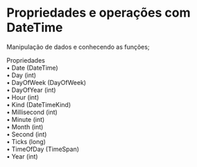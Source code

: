 # Propriedades e operações com DateTime

Manipulação de dados e conhecendo as funções;

Propriedades
<br/>• Date (DateTime)
<br/>• Day (int)
<br/>• DayOfWeek (DayOfWeek)
<br/>• DayOfYear (int)
<br/>• Hour (int)
<br/>• Kind (DateTimeKind)
<br/>• Millisecond (int)
<br/>• Minute (int)
<br/>• Month (int)
<br/>• Second (int)
<br/>• Ticks (long)
<br/>• TimeOfDay (TimeSpan)
<br/>• Year (int)

